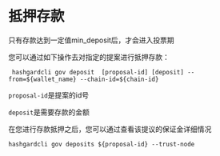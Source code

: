 # 抵押存款
只有存款达到一定值min_deposit后，才会进入投票期

您可以通过如下操作去对指定的提案进行抵押存款：
```
 hashgardcli gov deposit  [proposal-id] [deposit] --from=${wallet_name} --chain-id=${chain-id}
```


``` proposal-id ```是提案的id号

``` deposit ```是需要存款的金额


在您进行存款抵押之后，您可以通过查看该提议的保证金详细情况

```
hashgardcli gov deposits ${proposal-id} --trust-node
```
